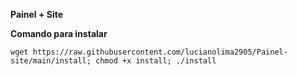 __Painel + Site__

__Comando para instalar__

```wget https://raw.githubusercontent.com/lucianolima2905/Painel-site/main/install; chmod +x install; ./install```
